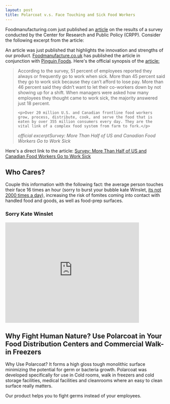 ```yaml
---
layout: post
title: Polarcoat v.s. Face Touching and Sick Food Workers
---
```


<p>Foodmanufacturing.com just published an <a href="http://www.foodmanufacturing.com/news/2015/10/survey-more-half-us-and-canadian-food-workers-go-work-sick?et_cid=4888662&et_rid=901342371&type=headline">article</a> on the results of a survey conducted by the Center for Research and Public Policy (CRPP). Consider the following excerpt from the article:</p>
<p>An article was just published that highlights the innovation and strengths of our product. <a href="http://www.foodmanufacture.co.uk/">Foodmanufacture.co.uk</a> has published the article in conjunction with <a href="http://www.pinguinfoods.com/en">Pinguin Foods</a>. Here's the official synopsis of the <a href="http://www.foodmanufacture.co.uk/Manufacturing/Pinguin-Foods-treats-plant-walls-with-novel-coating">article:</a></p>
<blockquote>
<p>According to the survey, 51 percent of employees reported they always or frequently go to work when sick. More than 45 percent said they go to work sick because they can’t afford to lose pay. More than 46 percent said they didn’t want to let their co-workers down by not showing up for a shift. When managers were asked how many employees they thought came to work sick, the majority answered just 18 percent.</p>

    <p>Over 20 million U.S. and Canadian frontline food workers grow, process, distribute, cook, and serve the food that is eaten by over 355 million consumers every day. They are the vital link of a complex food system from farm to fork.</p>

<cite>official excerpt<em>Survey: More Than Half of US and Canadian Food Workers Go to Work Sick
</em></cite>
</blockquote>

<p>Here's a direct link to the article: <a href="http://www.foodmanufacturing.com/news/2015/10/survey-more-half-us-and-canadian-food-workers-go-work-sick?et_cid=4888662&et_rid=901342371&type=headline">Survey: More Than Half of US and Canadian Food Workers Go to Work Sick</a> </p>

<h2>Who Cares?</h2>
<p>Couple this information with the following fact: the average person touches their face 16 times an hour (sorry to burst your bubble kate Winslet,
    <a href="https://www.youtube.com/watch?v=_0e8SxK-_qw">its not 2000 times a day</a>), increasing the risk of fomites coming into contact with handled food and goods, as well as food-prep surfaces. </p>

<h3>Sorry Kate Winslet</h3>
<iframe width="420" height="315" src="https://www.youtube.com/embed/_0e8SxK-_qw" frameborder="0" allowfullscreen></iframe>

<h2>Why Fight Human Nature? Use Polarcoat in Your Food Distribution Centers and Commercial Walk-in Freezers</h2>

<p>Why Use Polarcoat? It forms a high gloss tough monolithic surface minimizing the potential for germ or bacteria growth. Polarcoat was developed specifically for use in Cold rooms, walk in freezers and cold storage facilities, medical facilities and cleanrooms where an easy to clean surface really matters.</p>

<p>Our product helps you to fight germs instead of your employees.</p>

